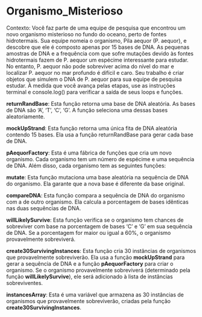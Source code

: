 # Organismo_Misterioso
Contexto: Você faz parte de uma equipe de pesquisa que encontrou um novo organismo misterioso no fundo do oceano, perto de fontes hidrotermais. Sua equipe nomeia o organismo, Pila aequor (P. aequor), e descobre que ele é composto apenas por 15 bases de DNA. As pequenas amostras de DNA e a frequência com que sofre mutações devido às fontes hidrotermais fazem  de P. aequor um espécime interessante para estudar. No entanto, P. aequor não pode sobreviver acima do nível do mar e localizar P. aequor no mar profundo é difícil e caro. Seu trabalho é criar objetos que simulem o DNA de P. aequor para sua equipe de pesquisa estudar.
À medida que você avança pelas etapas, use as instruções terminal e console.log() para verificar a saída de seus loops e funções.

__returnRandBase__: Esta função retorna uma base de DNA aleatória. As bases de DNA são ‘A’, ‘T’, ‘C’, ‘G’. A função seleciona uma dessas bases aleatoriamente.

__mockUpStrand__: Esta função retorna uma única fita de DNA aleatória contendo 15 bases. Ela usa a função returnRandBase para gerar cada base de DNA.

__pAequorFactory__: Esta é uma fábrica de funções que cria um novo organismo. Cada organismo tem um número de espécime e uma sequência de DNA. Além disso, cada organismo tem as seguintes funções:

__mutate__: Esta função mutaciona uma base aleatória na sequência de DNA do organismo. Ela garante que a nova base é diferente da base original.

__compareDNA__: Esta função compara a sequência de DNA do organismo com a de outro organismo. Ela calcula a porcentagem de bases idênticas nas duas sequências de DNA.

__willLikelySurvive__: Esta função verifica se o organismo tem chances de sobreviver com base na porcentagem de bases ‘C’ e ‘G’ em sua sequência de DNA. Se a porcentagem for maior ou igual a 60%, o organismo provavelmente sobreviverá.

__create30SurvivingInstances__: Esta função cria 30 instâncias de organismos que provavelmente sobreviverão. Ela usa a função __mockUpStrand__ para gerar a sequência de DNA e a função __pAequorFactory__ para criar o organismo. Se o organismo provavelmente sobreviverá (determinado pela função __willLikelySurvive__), ele será adicionado à lista de instâncias sobreviventes.

__instancesArray__: Esta é uma variável que armazena as 30 instâncias de organismos que provavelmente sobreviverão, criadas pela função __create30SurvivingInstances__.



